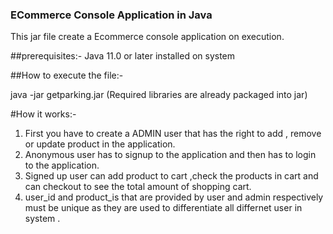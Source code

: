 ### ECommerce Console Application in Java

This jar file create a Ecommerce console application on execution.


##prerequisites:- 
Java 11.0 or later installed on system

##How to execute the file:-

java -jar getparking.jar (Required libraries are already packaged into jar)


#How it works:-
1. First you have to create a ADMIN user that has the right to add , remove or update product in the application.
2. Anonymous user has to signup to the application and then has to login to the application.
3. Signed up user can add product to cart ,check the products in cart and can checkout to see the total amount of shopping cart.
4. user_id and product_is that are provided by user and admin respectively must be unique as they are used to differentiate all
   differnet user in system . 
